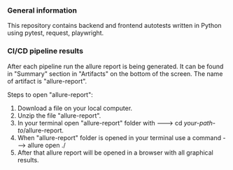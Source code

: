 ### General information
This repository contains backend and frontend autotests written in Python using pytest, request, playwright.

### CI/CD pipeline results
After each pipeline run the allure report is being generated. It can be found in "Summary" section in "Artifacts" on the bottom of the screen. The name of artifact is "allure-report".

Steps to open "allure-report":
1. Download a file on your local computer.
2. Unzip the file "allure-report".
3. In your terminal open "allure-report" folder with  --->  cd *your-path-to*/allure-report.
4. When "allure-report" folder is opened in your terminal use a command  --->  allure open ./
5. After that allure report will be opened in a browser with all graphical results.
